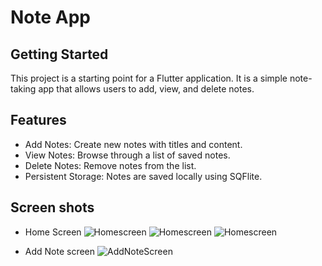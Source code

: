 # Note App

## Getting Started

This project is a starting point for a Flutter application. It is a simple note-taking app that allows users to add, view, and delete notes.

## Features

- Add Notes: Create new notes with titles and content.
- View Notes: Browse through a list of saved notes.
- Delete Notes: Remove notes from the list.
- Persistent Storage: Notes are saved locally using SQFlite.

## Screen shots

- Home Screen
![Homescreen](screenshots/home.png)
![Homescreen](screenshots/h1.png)
![Homescreen](screenshots/h2.png)

- Add Note screen
![AddNoteScreen](screenshots/addnote.png)
